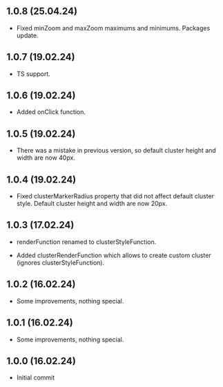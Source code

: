 ## 1.0.8 (25.04.24)

- Fixed minZoom and maxZoom maximums and minimums. Packages update.

## 1.0.7 (19.02.24)

- TS support.

## 1.0.6 (19.02.24)

- Added onClick function.

## 1.0.5 (19.02.24)

- There was a mistake in previous version, so default cluster height and width are now 40px.

## 1.0.4 (19.02.24)

- Fixed clusterMarkerRadius property that did not affect default cluster style. Default cluster height and width are now 20px.

## 1.0.3 (17.02.24)

- renderFunction renamed to clusterStyleFunction.

- Added clusterRenderFunction which allows to create custom cluster (ignores clusterStyleFunction).

## 1.0.2 (16.02.24)

- Some improvements, nothing special.

## 1.0.1 (16.02.24)

- Some improvements, nothing special.

## 1.0.0 (16.02.24)

- Initial commit
